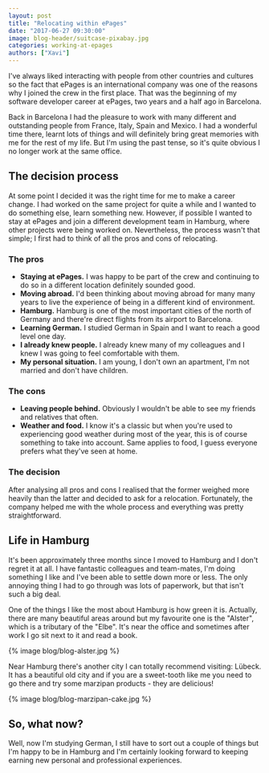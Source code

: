 ```yaml
---
layout: post
title: "Relocating within ePages"
date: "2017-06-27 09:30:00"
image: blog-header/suitcase-pixabay.jpg
categories: working-at-epages
authors: ["Xavi"]
---
```


I've always liked interacting with people from other countries and cultures so the fact that ePages is an international
company was one of the reasons why I joined the crew in the first place. That was the beginning of my software developer
career at ePages, two years and a half ago in Barcelona.

Back in Barcelona I had the pleasure to work with many different and outstanding people from France, Italy, Spain and
Mexico. I had a wonderful time there, learnt lots of things and will definitely bring great memories with me for the
rest of my life. But I'm using the past tense, so it's quite obvious I no longer work at the same office.

## The decision process

At some point I decided it was the right time for me to make a career change. I had worked on the same project for quite
a while and I wanted to do something else, learn something new. However, if possible I wanted to stay at ePages and join
a different development team in Hamburg, where other projects were being worked on. Nevertheless, the process
wasn't that simple; I first had to think of all the pros and cons of relocating.

### The pros

  - **Staying at ePages.** I was happy to be part of the crew and continuing to do so in a different location definitely
  sounded good.
  - **Moving abroad.** I'd been thinking about moving abroad for many many years to live the experience of being in a
  different kind of environment.
  - **Hamburg.** Hamburg is one of the most important cities of the north of Germany and there're direct flights from
  its airport to Barcelona.
  - **Learning German.** I studied German in Spain and I want to reach a good level one day.
  - **I already knew people.** I already knew many of my colleagues and I knew I was going to feel comfortable with
  them.
  - **My personal situation.** I am young, I don't own an apartment, I'm not married and don't have children.

### The cons

  - **Leaving people behind.** Obviously I wouldn't be able to see my friends and relatives that often.
  - **Weather and food.** I know it's a classic but when you're used to experiencing good weather during most of the
  year, this is of course something to take into account. Same applies to food, I guess everyone prefers what they've
  seen at home.

### The decision

After analysing all pros and cons I realised that the former weighed more heavily than the latter and decided to ask for
a relocation. Fortunately, the company helped me with the whole process and everything was pretty straightforward.

## Life in Hamburg

It's been approximately three months since I moved to Hamburg and I don't regret it at all. I have fantastic colleagues
and team-mates, I'm doing something I like and I've been able to settle down more or less. The only annoying thing I had
to go through was lots of paperwork, but that isn't such a big deal.

One of the things I like the most about Hamburg is how green it is. Actually, there are many beautiful areas around but
my favourite one is the "Alster", which is a tributary of the "Elbe". It's near the office and sometimes after work I go
sit next to it and read a book.

{% image blog/blog-alster.jpg %}

Near Hamburg there's another city I can totally recommend visiting: Lübeck. It has a beautiful old city and if you are a
sweet-tooth like me you need to go there and try some marzipan products - they are delicious!

{% image blog/blog-marzipan-cake.jpg %}

## So, what now?

Well, now I'm studying German, I still have to sort out a couple of things but I'm happy to be in Hamburg and I'm
certainly looking forward to keeping earning new personal and professional experiences.
